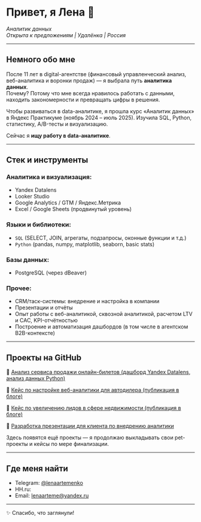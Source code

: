 <h1 align="left">Привет, я Лена 👋</h1>

<p align="left">
  <em>Аналитик данных <br>
  Открыта к предложениям | Удалёнка | Россия</em>
</p>

---

## Немного обо мне

После 11 лет в digital-агентстве (финансовый управленческий анализ, веб-аналитика и воронки продаж) — я выбрала путь **аналитика данных**.  
Почему? Потому что мне всегда нравилось работать с данными, находить закономерности и превращать цифры в решения.

Чтобы развиваться в data-аналитике, я прошла курс «Аналитик данных» в Яндекс Практикуме (ноябрь 2024 – июль 2025). Изучила SQL, Python, статистику, A/B-тесты и визуализацию. 

Сейчас я **ищу работу в data-аналитике**. 

---

## Стек и инструменты

### Аналитика и визуализация:
- Yandex Datalens
- Looker Studio
- Google Analytics / GTM /  Яндекс.Метрика
- Excel / Google Sheets (продвинутый уровень)

### Языки и библиотеки:
- `SQL` (SELECT, JOIN, агрегаты, подзапросы, оконные функции и т.д.)
- `Python` (pandas, numpy, matplotlib, seaborn, basic stats)

### Базы данных:
- PostgreSQL (через dBeaver)


### Прочее:
- CRM/таск-системы: внедрение и настройка в компании  
- Презентации и отчёты
- Опыт работы с веб-аналитикой, сквозной аналитикой, расчетом LTV и CAC, KPI-отчётностью  
- Построение и автоматизация дашбордов (в том числе в агентском B2B-контексте)

---

## Проекты на GitHub

🔹 [Анализ сервиса продажи онлайн-билетов (дашборд Yandex Datalens, анализ данных Python)](https://github.com/Lena-Artemenko/data-analyst-portfolio/tree/20a8f39012c779fd6b6c1fe2ebc6f99ca4746cdd/online-tickets-analytics)

🔹 [Кейс по настройке веб-аналитики для автодилера (публикация в блоге)](https://www.calltouch.ru/blog/kak-dileru-avto-pravilno-vystroit-shemu-raboty-s-agentstvom/)

🔹 [Кейс по увеличению лидов в сфере недвижимости (публикация в блоге)](https://callibri.ru/blog/kak-prodvigat-jk-v-samare)

🔹 [Разработка презентации для клиента по внедрению аналитики](https://github.com/Lena-Artemenko/data-analyst-portfolio/tree/a8fbb98c54636fbb0c4342cf3da4eb33f61f17f8/presentation-skills)



Здесь появятся ещё проекты — я продолжаю выкладывать свои pet-проекты и кейсы по мере финализации.

---

## Где меня найти

- Telegram: [@lenaartemenko](https://t.me/lenaartemenko)
- HH.ru: 
- Email: lenaarteme@yandex.ru

---

<p align="left">
  ✨ Спасибо, что заглянули!
</p>
